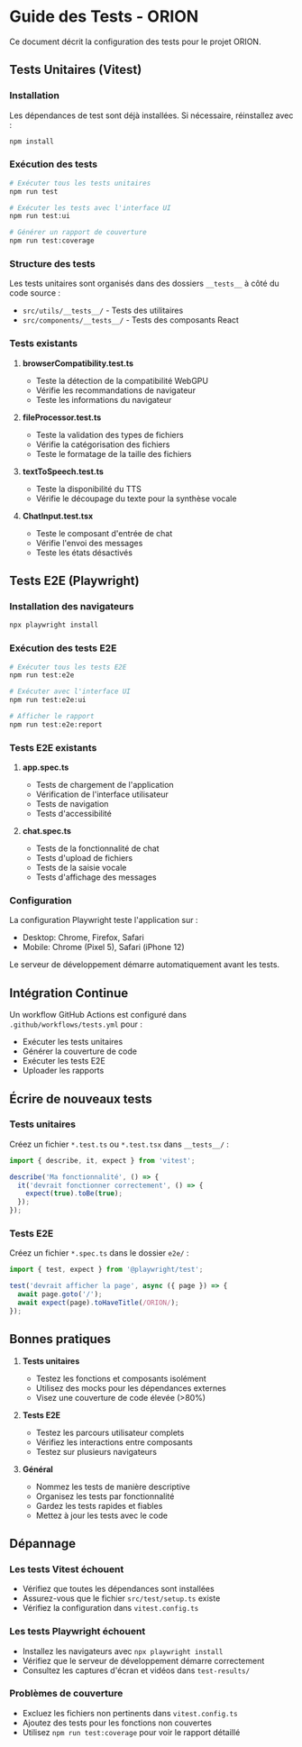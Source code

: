 # Guide des Tests - ORION

Ce document décrit la configuration des tests pour le projet ORION.

## Tests Unitaires (Vitest)

### Installation
Les dépendances de test sont déjà installées. Si nécessaire, réinstallez avec :
```bash
npm install
```

### Exécution des tests

```bash
# Exécuter tous les tests unitaires
npm run test

# Exécuter les tests avec l'interface UI
npm run test:ui

# Générer un rapport de couverture
npm run test:coverage
```

### Structure des tests

Les tests unitaires sont organisés dans des dossiers `__tests__` à côté du code source :
- `src/utils/__tests__/` - Tests des utilitaires
- `src/components/__tests__/` - Tests des composants React

### Tests existants

1. **browserCompatibility.test.ts**
   - Teste la détection de la compatibilité WebGPU
   - Vérifie les recommandations de navigateur
   - Teste les informations du navigateur

2. **fileProcessor.test.ts**
   - Teste la validation des types de fichiers
   - Vérifie la catégorisation des fichiers
   - Teste le formatage de la taille des fichiers

3. **textToSpeech.test.ts**
   - Teste la disponibilité du TTS
   - Vérifie le découpage du texte pour la synthèse vocale

4. **ChatInput.test.tsx**
   - Teste le composant d'entrée de chat
   - Vérifie l'envoi des messages
   - Teste les états désactivés

## Tests E2E (Playwright)

### Installation des navigateurs
```bash
npx playwright install
```

### Exécution des tests E2E

```bash
# Exécuter tous les tests E2E
npm run test:e2e

# Exécuter avec l'interface UI
npm run test:e2e:ui

# Afficher le rapport
npm run test:e2e:report
```

### Tests E2E existants

1. **app.spec.ts**
   - Tests de chargement de l'application
   - Vérification de l'interface utilisateur
   - Tests de navigation
   - Tests d'accessibilité

2. **chat.spec.ts**
   - Tests de la fonctionnalité de chat
   - Tests d'upload de fichiers
   - Tests de la saisie vocale
   - Tests d'affichage des messages

### Configuration

La configuration Playwright teste l'application sur :
- Desktop: Chrome, Firefox, Safari
- Mobile: Chrome (Pixel 5), Safari (iPhone 12)

Le serveur de développement démarre automatiquement avant les tests.

## Intégration Continue

Un workflow GitHub Actions est configuré dans `.github/workflows/tests.yml` pour :
- Exécuter les tests unitaires
- Générer la couverture de code
- Exécuter les tests E2E
- Uploader les rapports

## Écrire de nouveaux tests

### Tests unitaires

Créez un fichier `*.test.ts` ou `*.test.tsx` dans `__tests__/` :

```typescript
import { describe, it, expect } from 'vitest';

describe('Ma fonctionnalité', () => {
  it('devrait fonctionner correctement', () => {
    expect(true).toBe(true);
  });
});
```

### Tests E2E

Créez un fichier `*.spec.ts` dans le dossier `e2e/` :

```typescript
import { test, expect } from '@playwright/test';

test('devrait afficher la page', async ({ page }) => {
  await page.goto('/');
  await expect(page).toHaveTitle(/ORION/);
});
```

## Bonnes pratiques

1. **Tests unitaires**
   - Testez les fonctions et composants isolément
   - Utilisez des mocks pour les dépendances externes
   - Visez une couverture de code élevée (>80%)

2. **Tests E2E**
   - Testez les parcours utilisateur complets
   - Vérifiez les interactions entre composants
   - Testez sur plusieurs navigateurs

3. **Général**
   - Nommez les tests de manière descriptive
   - Organisez les tests par fonctionnalité
   - Gardez les tests rapides et fiables
   - Mettez à jour les tests avec le code

## Dépannage

### Les tests Vitest échouent
- Vérifiez que toutes les dépendances sont installées
- Assurez-vous que le fichier `src/test/setup.ts` existe
- Vérifiez la configuration dans `vitest.config.ts`

### Les tests Playwright échouent
- Installez les navigateurs avec `npx playwright install`
- Vérifiez que le serveur de développement démarre correctement
- Consultez les captures d'écran et vidéos dans `test-results/`

### Problèmes de couverture
- Excluez les fichiers non pertinents dans `vitest.config.ts`
- Ajoutez des tests pour les fonctions non couvertes
- Utilisez `npm run test:coverage` pour voir le rapport détaillé
